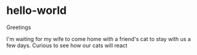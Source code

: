 # hello-world

Greetings

I'm waiting for my wife to come home with a friend's cat to stay with us a few days.  Curious to see how our cats will react
